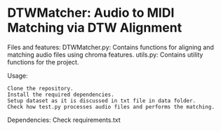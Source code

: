 # DTWMatcher: Audio to MIDI Matching via DTW Alignment

  Files and features:
    DTWMatcher.py: Contains functions for aligning and matching audio files using chroma features.
    utils.py: Contains utility functions for the project.
    
 Usage:

    Clone the repository.
    Install the required dependencies.
    Setup dataset as it is discussed in txt file in data folder.
    Check how test.py processes audio files and performs the matching.
    
    
 
 Dependencies: 
     Check requirements.txt

